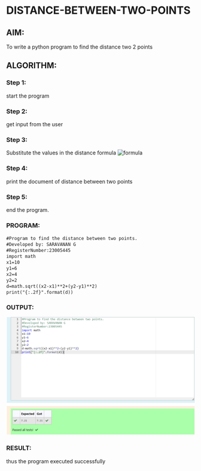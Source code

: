 # DISTANCE-BETWEEN-TWO-POINTS

## AIM:
To write a python program to find the distance two 2 points
## ALGORITHM:
### Step 1: 
start the program
### Step 2: 
get input from the user
### Step 3: 
Substitute the values in the distance formula  ![formula](/formula.JPG)
### Step 4: 
print the document of distance between two points
### Step 5: 
end the program.
### PROGRAM:
```
#Program to find the distance between two points.
#Developed by: SARAVANAN G
#RegisterNumber:23005445
import math
x1=10
y1=6
x2=4
y2=2
d=math.sqrt((x2-x1)**2+(y2-y1)**2)
print("{:.2f}".format(d))
```
  


### OUTPUT:
![Alt text](image.png)


### RESULT:
thus the program executed successfully
